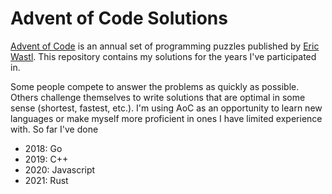 # Advent of Code Solutions

[Advent of Code](https://adventofcode.com/) is an annual set of programming
puzzles published by [Eric Wastl](http://was.tl/). This repository contains my
solutions for the years I've participated in.

Some people compete to answer the problems as quickly as possible. Others
challenge themselves to write solutions that are optimal in some sense
(shortest, fastest, etc.). I'm using AoC as an opportunity to learn new
languages or make myself more proficient in ones I have limited experience
with. So far I've done

* 2018: Go
* 2019: C++
* 2020: Javascript
* 2021: Rust
